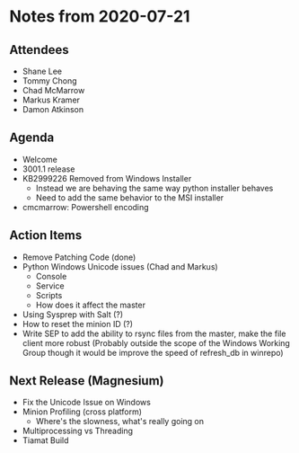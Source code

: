 # Notes from 2020-07-21

## Attendees
- Shane Lee
- Tommy Chong
- Chad McMarrow
- Markus Kramer
- Damon Atkinson

## Agenda
- Welcome
- 3001.1 release
- KB2999226 Removed from Windows Installer
    - Instead we are behaving the same way python installer behaves
    - Need to add the same behavior to the MSI installer
- cmcmarrow: Powershell encoding

## Action Items
- Remove Patching Code (done)
- Python Windows Unicode issues (Chad and Markus)
    - Console
    - Service
    - Scripts
    - How does it affect the master
- Using Sysprep with Salt (?)
- How to reset the minion ID (?)
- Write SEP to add the ability to rsync files from the master, make the file
    client more robust (Probably outside the scope of the Windows Working Group
    though it would be improve the speed of refresh_db in winrepo)

## Next Release (Magnesium)
- Fix the Unicode Issue on Windows
- Minion Profiling (cross platform)
    - Where's the slowness, what's really going on
- Multiprocessing vs Threading
- Tiamat Build
